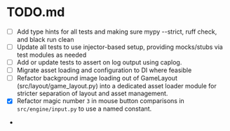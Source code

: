 # TODO.md

- [ ] Add type hints for all tests and making sure mypy --strict, ruff check, and black run clean
- [ ] Update all tests to use injector-based setup, providing mocks/stubs via test modules as needed
- [ ] Add or update tests to assert on log output using caplog.
- [ ] Migrate asset loading and configuration to DI where feasible
- [ ] Refactor background image loading out of GameLayout (src/layout/game_layout.py) into a dedicated asset loader module for stricter separation of layout and asset management.
- [x] Refactor magic number `3` in mouse button comparisons in `src/engine/input.py` to use a named constant.
-